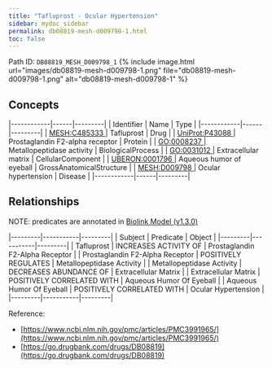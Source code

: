 ```yaml
---
title: "Tafluprost - Ocular Hypertension"
sidebar: mydoc_sidebar
permalink: db08819-mesh-d009798-1.html
toc: false 
---
```



Path ID: `DB08819_MESH_D009798_1`
{% include image.html url="images/db08819-mesh-d009798-1.png" file="db08819-mesh-d009798-1.png" alt="db08819-mesh-d009798-1" %}

## Concepts

|------------|------|---------|
| Identifier | Name | Type    |
|------------|------|---------|
| <a href="https://identifiers.org/MESH:C485333">MESH:C485333 </a> | Tafluprost | Drug |
| <a href="https://identifiers.org/UniProt:P43088">UniProt:P43088 </a> | Prostaglandin F2-alpha receptor | Protein |
| <a href="https://identifiers.org/GO:0008237">GO:0008237 </a> | Metallopeptidase activity | BiologicalProcess |
| <a href="https://identifiers.org/GO:0031012">GO:0031012 </a> | Extracellular matrix | CellularComponent |
| <a href="https://identifiers.org/UBERON:0001796">UBERON:0001796 </a> | Aqueous humor of eyeball | GrossAnatomicalStructure |
| <a href="https://identifiers.org/MESH:D009798">MESH:D009798 </a> | Ocular hypertension | Disease |
|------------|------|---------|

## Relationships


NOTE: predicates are annotated in <a href="https://github.com/biolink/biolink-model/releases/tag/v1.3.0">Biolink Model (v1.3.0)</a>

|---------|-----------|---------|
| Subject | Predicate | Object  |
|---------|-----------|---------|
| Tafluprost | INCREASES ACTIVITY OF | Prostaglandin F2-Alpha Receptor |
| Prostaglandin F2-Alpha Receptor | POSITIVELY REGULATES | Metallopeptidase Activity |
| Metallopeptidase Activity | DECREASES ABUNDANCE OF | Extracellular Matrix |
| Extracellular Matrix | POSITIVELY CORRELATED WITH | Aqueous Humor Of Eyeball |
| Aqueous Humor Of Eyeball | POSITIVELY CORRELATED WITH | Ocular Hypertension |
|---------|-----------|---------|

Reference: 
  - [https://www.ncbi.nlm.nih.gov/pmc/articles/PMC3991965/](https://www.ncbi.nlm.nih.gov/pmc/articles/PMC3991965/)
  - [https://go.drugbank.com/drugs/DB08819](https://go.drugbank.com/drugs/DB08819)
